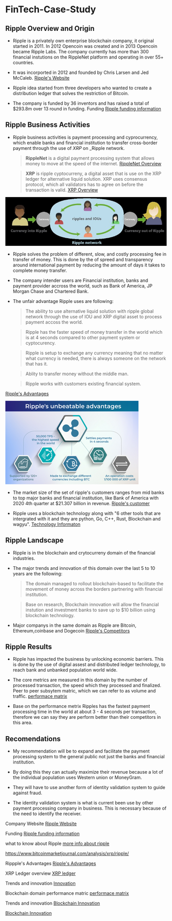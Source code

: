 # FinTech-Case-Study

## Ripple Overview and Origin 

*  Ripple is a privately own enterprise blockchain company, it original started in 2011. In 2012 Opencoin was created and in 2013 Opencoin became Ripple Labs. The company  currently has more than 300 financial instutions on the RippleNet platform and operating in over 55+ countries.
 
* It was incorported in 2012 and founded by Chris Larsen and Jed McCaleb. [Ripple's Website](https://ripple.com/)

* Ripple idea started from three developers who wanted to create a distribution ledger that solves the restriction of Bitcoin.

* The company is funded by 36 inventors and has raised a total of $293.8m over 13 round in funding. Funding [Ripple funding information](https://www.crunchbase.com/organization/ripple-labs/company_financials)

## Ripple Business Activities 

* Ripple business activities is payment processing and cyprocurrency, which enable banks and financial institution to transfer cross-border payment through the use of _XRP_ on _Ripple network.

  > **RippleNet** is a digital payment processing system that allows money to move at the speed of the internet. [RippleNet Overview](https://ripple.com/ripplenet)

  > **XRP** is ripple cyptocurreny, a digital asset that is use on the XRP ledger for alternative liquid solution. XRP uses consensus protocol, which all validators has to agree on before the transaction is valid. [XRP Overview](https://xrpl.org/overview.html)

 ![alttext](image/Rpchart.jpg)

* Ripple solves the problem of different, slow, and costly processing fee in transfer of money. This is done by the of spreed and transparency around international payment by reducing the amount of days it takes to complete money transfer.

* The company intender users are Financial institution, banks and payment provider accross the world, such as Bank of America, JP Morgan Chase and Chartered Bank. 


* The unfair advantage Ripple uses are following: 
  > The ability to use alternative liquid solution with ripple global network through the use of IOU and XRP  digital asset to process payment accoss the world.

  > Ripple has the faster speed of money transfer in the world which is at 4 seconds compared to other payment system or cyptocurency.
  
  > Ripple is setup to exchange any currency meaning that no matter what currency is needed, there is always someone on the network that has it.

  > Ablity to transfer money without the middle man.

  > Ripple works with customers existing financial system.

[Ripple's Advantages](https://changelly.com/blog/invest-in-ripples-xrp-how-where-and-when/)

![alttext](image/advantages.png)

* The market size of the set of ripple's customers ranges from mid banks to top major banks and financial institution, like Bank of America with 2020 4th quarter at $21.307 billion in revenue.
[Ripple's customer](https://www.publish0x.com/xrp-community/full-list-of-ripple-customers-20192020-update-xmjwkg)

* Ripple uses a blockchain technology along with "6 other tools that are intergrated with it and they are python, Go, C++, Rust, Blockchain and wagyu". [Technology Informaton](https://stackshare.io/ripple)

## Ripple Landscape 

* Ripple is in the blockchain and crytocurreny domain of the financial industries.

* The major trends and innovation of this domain over the last 5 to 10 years are the following:

  > The domain managed to rollout blockchain-based to facilitate the movement of money across the borders partnering with financial institution.
 
  > Base on research, Blockchain innovation will allow the financial instution and investment banks to save up to $10 billion using blockchain technology.


* Major companys in the same domain as Ripple are Bitcoin, Ethereum,coinbase and Dogecoin [Ripple's Competitors](https://www.owler.com/company/ripple)

## Ripple Results 

* Ripple has impacted the business by unlocking economic barriers. This is done by the use of digital assest and distributed ledger technology, to reach bank and unbanked population world wide.

* The core metrics are measured in this domain by the number of processed transaction, the speed which they processed and finalized. Peer to peer subsytem matric, which we can refer to as volume and traffic. [performace matrix](https://hackernoon.com/how-to-measure-blockchain-network-performance-key-metrics-en1234u4)

* Base on the performance metrix Ripples has the fastest payment processing time in the world at about 3 - 4 seconds per transaction, therefore we can say they are perform better than their competitors in this area.

## Recomendations

* My recommendation will be to expand and facilitate the payment processing system to the general public not just the banks and financial institution. 

* By doing this they can actually maximize their revenue because a lot of the individual population uses Western union or MoneyGram.

* They will have to use another form of identity validation system to guide against fraud.

* The identity validation system is what is current been use by other payment processing company in business. This is necessary because of the need to identify the receiver.

Company Website [Ripple Website](https://ripple.com/)

Funding [Ripple funding information](https://www.crunchbase.com/organization/ripple-labs/company_financials)

what to know about Ripple  [more info about ripple](https://www.coindesk.com/10-things-you-need-to-know-about-ripple)

https://www.bitcoinmarketjournal.com/analysis/xrp/ripple/
 
Rippple's Advantages [Ripple's Advantages](https://changelly.com/blog/invest-in-ripples-xrp-how-where-and-when/)

XRP Ledger overview [XRP ledger](https://xrpl.org/overview.html)

Trends and innovation [Innovation](https://changelly.com/blog/ripple-xrp-price-prediction/)

Blockchain domain performance matric [performace matrix](https://hackernoon.com/how-to-measure-blockchain-network-performance-key-metrics-en1234u4)

Trends and innovation 
[Blockchain Innovation](https://www.wowso.me/blog/technology-in-banking#2)

[Blockchain Innovation](https://changelly.com/blog/ripple-xrp-price-prediction/)
